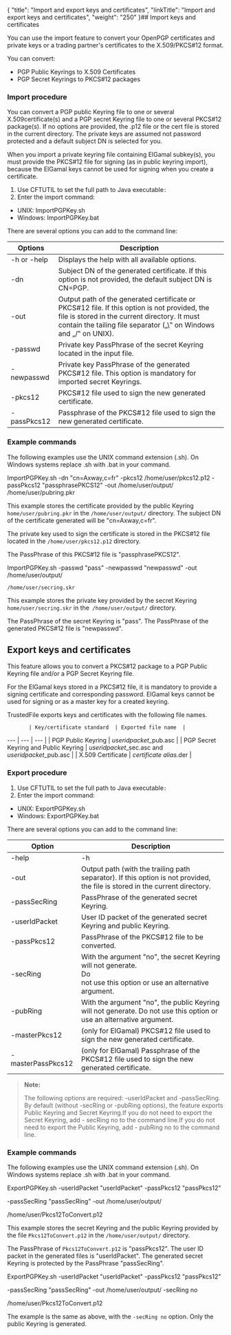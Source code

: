 {
    "title": "Import and export keys and certificates",
    "linkTitle": "Import and export keys and certificates",
    "weight": "250"
}## Import keys and certificates

You can use the import feature to convert your OpenPGP certificates
and private keys or a trading partner's certificates to the X.509/PKCS#12
format.

You can convert:

-   PGP Public
    Keyrings to X.509 Certificates
-   PGP Secret
    Keyrings to PKCS#12 packages

### Import procedure

You can convert a PGP public Keyring file to one or several X.509certificate(s) and a PGP secret Keyring file to one or several PKCS#12 package(s). If no options are provided, the .p12 file or the cert file is stored in the current directory. The private keys are assumed not password protected and a default subject DN is selected for you.

When you import a private keyring file containing ElGamal subkey(s), you must provide the PKCS#12 file for signing (as in public keyring import), because the ElGamal keys cannot be used for signing when you create a certificate.

1.  Use CFTUTIL to set the full path to Java executable`:`  
2.  Enter the import command:

-   UNIX: ImportPGPKey.sh
-   Windows: ImportPGPKey.bat

There are several options you can add to the command line:


| Options  | Description  |
| --- | --- |
| -h or -help  | Displays the help with all available options.  |
| -dn  | Subject DN of the generated certificate. If this option is not provided, the default subject DN is CN=PGP.  |
| -out  |  Output path of the generated certificate or PKCS#12 file. If this option is not provided, the file is stored in the current directory. It must contain the tailing file separator („\‟ on Windows and „/‟ on UNIX).  |
| -passwd  | Private key PassPhrase of the secret Keyring located in the input file.  |
| -newpasswd  | Private key PassPhrase of the generated PKCS#12 file. This option is mandatory for imported secret Keyrings.  |
| -pkcs12  | PKCS#12 file used to sign the new generated certificate.  |
| -passPkcs12  | Passphrase of the PKCS#12 file used to sign the new generated certificate.  |


### Example commands

The following examples use the UNIX command extension (.sh). On Windows systems replace .sh with .bat in your command.

ImportPGPKey.sh -dn "cn=Axway,c=fr" -pkcs12 /home/user/pkcs12.p12 -passPkcs12 "passphrasePKCS12" -out /home/user/output/ /home/user/pubring.pkr

This example stores the certificate provided by the public Keyring `home/user/pubring.pkr` in the `/home/user/output/` directory. The subject DN of the certificate generated will be "cn=Axway,c=fr".

The private key used to sign the certificate is stored in the PKCS#12 file located in the `/home/user/pkcs12.p12` directory.

The PassPhrase of this PKCS#12 file is "passphrasePKCS12".

ImportPGPKey.sh -passwd "pass" -newpasswd "newpasswd" -out /home/user/output/

`/home/user/secring.skr`

This example stores the private key provided by the secret Keyring `home/user/secring.skr` in the` /home/user/output/` directory.

The PassPhrase of the secret Keyring is "pass". The PassPhrase of the generated PKCS#12 file is "newpasswd".

## Export keys and certificates

This feature allows you to convert a PKCS#12 package to a PGP Public Keyring file and/or a PGP Secret Keyring file.

For the ElGamal keys stored in a PKCS#12 file, it is mandatory to provide a signing certificate and corresponding password. ElGamal keys cannot be used for signing or as a master key for a created keyring.

TrustedFile exports keys and certificates with the
following file names.


           | Key/certificate standard  | Exported file name  |
 --- | --- | --- |
|  PGP Public Keyring  |  *useridpacket*_pub.asc  |
|  PGP Secret Keyring and Public Keyring  |  *useridpacket*_sec.asc and *useridpacket*_pub.asc  |
|  X.509 Certificate  |  *certificate alias.*<span>der</span>  |


### Export procedure

1.  Use CFTUTIL to set the full path to Java executable`:`  
2.  Enter the import command:

-   UNIX: ExportPGPKey.sh
-   Windows: ExportPGPKey.bat

There are several options you can add to the command line:


|  Option  |  Description  |
| --- | --- |
|  -help | -h  |  Displays the help.  |
|  -out  |  Output path (with the trailing path separator). If this option is not provided, the file is stored in the current directory.  |
|  -passSecRing  |  PassPhrase of the generated secret Keyring.  |
|  -userIdPacket  |  User ID packet of the generated secret Keyring and public Keyring.  |
|  -passPkcs12  |  PassPhrase of the PKCS#12 file to be converted.  |
|  -secRing  |  With the argument "no", the secret Keyring will not generate.<br/>Do<br/>not use this option or use an alternative argument.  |
|  -pubRing  |  With the argument "no", the public Keyring will not generate. Do not use this option or use an alternative argument.  |
|  -masterPkcs12  |  (only for ElGamal) PKCS#12 file used to sign the new generated certificate.  |
|  -masterPassPkcs12  |  (only for ElGamal) Passphrase of the PKCS#12 file used to sign the new generated certificate.  |


> **Note:**
>
> The following options are required: -userIdPacket and -passSecRing. By default (without -secRing or -pubRing options), the feature exports Public Keyring and Secret Keyring.If you do not need to export the Secret Keyring, add - secRing no to the command line.If you do not need to export the Public Keyring, add - pubRing no to the command line.

### Example commands

The following examples use the UNIX command extension (.sh). On Windows systems replace .sh with .bat in your command.

ExportPGPKey.sh -userIdPacket "userIdPacket" -passPkcs12 "passPkcs12"

-passSecRing "passSecRing" -out /home/user/output/

/home/user/Pkcs12ToConvert.p12

This example stores the secret Keyring and the public Keyring provided by the file `Pkcs12ToConvert.p12` in the `/home/user/output/` directory.

The PassPhrase of `Pkcs12ToConvert.p12` is "passPkcs12". The user ID packet in the generated files is "userIdPacket". The generated secret Keyring is protected by the PassPhrase "passSecRing".

ExportPGPKey.sh -userIdPacket "userIdPacket" -passPkcs12 "passPkcs12"

-passSecRing "passSecRing" -out /home/user/output/ -secRing no

/home/user/Pkcs12ToConvert.p12

The example is the same as above, with the `-secRing no` option. Only the public Keyring is generated.
